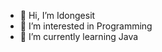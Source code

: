 - 👋 Hi, I’m Idongesit
- 👀 I’m interested in Programming
- 🌱 I’m currently learning Java


<!---
idongesitEU/idongesitEU is a ✨ special ✨ repository because its `README.md` (this file) appears on your GitHub profile.
You can click the Preview link to take a look at your changes.
--->
